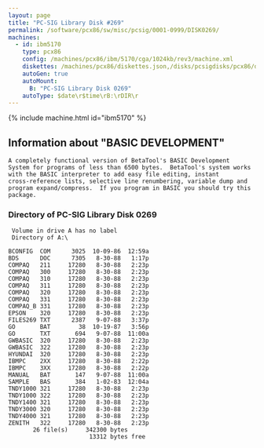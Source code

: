 ```yaml
---
layout: page
title: "PC-SIG Library Disk #269"
permalink: /software/pcx86/sw/misc/pcsig/0001-0999/DISK0269/
machines:
  - id: ibm5170
    type: pcx86
    config: /machines/pcx86/ibm/5170/cga/1024kb/rev3/machine.xml
    diskettes: /machines/pcx86/diskettes.json,/disks/pcsigdisks/pcx86/diskettes.json
    autoGen: true
    autoMount:
      B: "PC-SIG Library Disk 0269"
    autoType: $date\r$time\rB:\rDIR\r
---
```


{% include machine.html id="ibm5170" %}

## Information about "BASIC DEVELOPMENT"

    A completely functional version of BetaTool's BASIC Development
    System for programs of less than 6500 bytes.  BetaTool's system works
    with the BASIC interpreter to add easy file editing, instant
    cross-reference lists, selective line renumbering, variable dump and
    program expand/compress.  If you program in BASIC you should try this
    package.

### Directory of PC-SIG Library Disk 0269

     Volume in drive A has no label
     Directory of A:\

    BCONFIG  COM      3025  10-09-86  12:59a
    BDS      DOC      7305   8-30-88   1:17p
    COMPAQ   211     17280   8-30-88   2:23p
    COMPAQ   300     17280   8-30-88   2:23p
    COMPAQ   310     17280   8-30-88   2:23p
    COMPAQ   311     17280   8-30-88   2:23p
    COMPAQ   320     17280   8-30-88   2:23p
    COMPAQ   331     17280   8-30-88   2:23p
    COMPAQ_B 331     17280   8-30-88   2:23p
    EPSON    320     17280   8-30-88   2:23p
    FILES269 TXT      2387   9-07-88   3:37p
    GO       BAT        38  10-19-87   3:56p
    GO       TXT       694   9-07-88  11:00a
    GWBASIC  320     17280   8-30-88   2:23p
    GWBASIC  322     17280   8-30-88   2:23p
    HYUNDAI  320     17280   8-30-88   2:23p
    IBMPC    2XX     17280   8-30-88   2:22p
    IBMPC    3XX     17280   8-30-88   2:22p
    MANUAL   BAT       147   9-07-88  11:00a
    SAMPLE   BAS       384   1-02-83  12:04a
    TNDY1000 321     17280   8-30-88   2:23p
    TNDY1000 322     17280   8-30-88   2:23p
    TNDY1400 321     17280   8-30-88   2:23p
    TNDY3000 320     17280   8-30-88   2:23p
    TNDY4000 321     17280   8-30-88   2:23p
    ZENITH   322     17280   8-30-88   2:23p
           26 file(s)     342300 bytes
                           13312 bytes free
